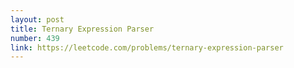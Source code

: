 ```yaml
---
layout: post
title: Ternary Expression Parser
number: 439
link: https://leetcode.com/problems/ternary-expression-parser
---
```


